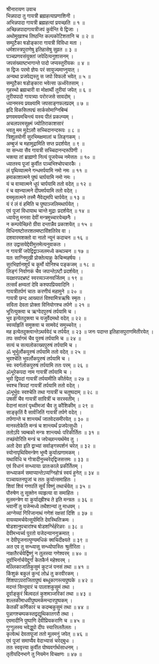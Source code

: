 श्रीनारायण उवाच  
भिन्नपादा तु गायत्री ब्रह्महत्याप्रणाशिनी ।  
अभिन्नपादा गायत्री ब्रह्महत्यां प्रयच्छति ॥ १ ॥  
अच्छिन्नपादागायत्रीजपं कुर्वन्ति ये द्विजाः ।  
अथोमुखाश्च तिष्ठन्ति कल्पकोटिशतानि च ॥ २ ॥  
सम्पुटैका षडोङ्‌कारा गायत्री विविधा मता ।  
धर्मशास्त्रपुराणेषु इतिहासेषु सुव्रत ॥ ३ ॥  
पञ्चप्रणवसंयुक्तां जपेदित्यनुशासनम् ।  
जपसंख्याष्टभागान्ते पादो जप्यस्तुरीयकः ॥ ४ ॥  
स द्विजः परमो ज्ञेयः परं सायुज्यमाप्नुयात् ।  
अन्यथा प्रजपेद्यस्तु स जपो विफलो भवेत् ॥ ५ ॥  
सम्पुटैका षडोङ्‌कारा भवेत्सा ऊर्ध्वरेतसाम् ।  
गृहस्थो ब्रह्मचारी वा मोक्षार्थी तुरीयां जपेत् ॥ ६ ॥  
तुरीयपादो गायत्र्याः परोरजसे सावदोम् ।  
ध्यानमस्य प्रवक्ष्यामि जपसाङ्‌गफलप्रदम् ॥ ७ ॥  
हृदि विकसितपद्मं सार्कसोमाग्निबिम्बं  
     प्रणवमयमचिन्त्यं यस्य पीतं प्रकल्प्यम् ।  
अचलपरमसूक्ष्मं ज्योतिराकाशसारं  
     भवतु मम मुदेऽसौ सच्चिदानन्दरूपः ॥ ८ ॥  
त्रिशूलयोनी सुरभिमक्षमालां च लिङ्‌गकम् ।  
अम्बुजं च महामुद्रामिति सप्त प्रदर्शयेत् ॥ ९ ॥  
या सन्ध्या सैव गायत्री सच्चिदानन्दरूपिणी ।  
भक्त्या तां ब्राह्मणो नित्यं पूजयेच्च नमेत्ततः ॥ १० ॥  
ध्यातस्य पूजां कुर्वीत पञ्चभिश्चोपचारकैः ।  
लं पृथिव्यात्मने गन्धमर्पयामि नमो नमः ॥ ११ ॥  
हमाकाशात्मने पुष्पं चार्पयामि नमो नमः ।  
यं च वाय्वात्मने धूपं चार्पयामि ततो वदेत् ॥ १२ ॥  
रं च वह्न्यात्मने दीपमर्पयामि ततो वदेत् ।  
वममृतात्मने तस्मै नैवेद्यमपि चार्पयेत् ॥ १३ ॥  
यं रं लं वं हमिति च पुष्पाञ्जलिमथार्पयेत् ।  
एवं पूजां विधायाथ चान्ते मुद्राः प्रदर्शयेत् ॥ १४ ॥  
ध्यायेत्तु मनसा देवीं मन्त्रमुच्चारयेच्छनैः ।  
न कम्पयेच्छिरो ग्रीवा दन्तान्नैव प्रकाशयेत् ॥ १५ ॥  
विधिनाष्टोत्तरशतमष्टाविंशतिरेव वा ।  
दशवारमशक्तो वा नातो न्यूनं कदाचन ॥ १६ ॥  
तत उद्वासयेद्देवीमुत्तमेत्यनुवाकतः ।  
न गायत्रीं जपेद्विद्वाञ्जलमध्ये कथञ्चन ॥ १७ ॥  
यतः साग्निमुखी प्रोक्तेत्याहुः केचिन्महर्षयः ।  
सुरभिर्ज्ञानशूर्पं च कूर्मो योनिश्च पङ्‌कजम् ॥ १८ ॥  
लिङ्‌गं निर्वाणकं चैव जपान्तेऽष्टौ प्रदर्शयेत् ।  
यदक्षरपदभ्रष्टं स्वरव्यञ्जनवर्जितम् ॥ १९ ॥  
तत्सर्वं क्षम्यतां देवि कश्यपप्रियवादिनि ।  
गायत्रीतर्पणं चातः करणीयं महामुने ॥ २० ॥  
गायत्री छन्द आख्यातं विश्वामित्रऋषिः स्मृतः ।  
सविता देवता प्रोक्ता विनियोगश्च तर्पणे ॥ २१ ॥  
भूरित्युक्त्वा च ऋग्वेदपुरुषं तर्पयामि च ।  
भुव इत्येतदुक्त्वा च यजुर्वेदमथो वदेत् ॥ २२ ॥  
स्वर्व्याहृतिं समुक्त्वा च सामवेदं समुच्चरेत् ।  
मह इत्येतदुक्त्वान्तेऽथर्ववेदं च तर्पयेत् ॥ २३ ॥
जनः पदान्त इतिहासपुराणमितीरयेत् ।  
तपः सर्वागमं चैव पुरुषं तर्पयामि च ॥ २४ ॥  
सत्यं च सत्यलोकाख्यपुरुषं तर्पयामि च ।  
ॐ भूर्भूर्लोकपुरुषं तर्पयामि ततो वदेत् ॥ २५ ॥  
भुवश्चेति भुवर्लोकपुरुषं तर्पयामि च ।  
स्वः स्वर्गलोकपुरुषं तर्पयामि ततः परम् ॥ २६ ॥  
ॐभूरेकपदा नाम गायत्रीं तर्पयामि च ।  
भुवो द्विपदां गायत्रीं तर्पयामीति कीर्तयेत् ॥ २७ ॥  
स्वश्च त्रिपदां गायत्रीं तर्पयामि ततो वदेत् ।  
ॐभूर्भुवः स्वश्चेति तथा गायत्रीं च चतुष्पदाम् ॥ २८ ॥  
उषसीं चैव गायत्रीं सावित्रीं च सरस्वतीम् ।  
वेदानां मातरं पृथ्वीमजां चैव तु कौशिकीम् ॥ २९ ॥  
साङ्‌कृतिं वै सार्वजितिं गायत्रीं तर्पणे वदेत् ।  
तर्पणान्ते च शान्त्यर्थं जातवेदसमीरयेत् ॥ ३० ॥  
मानस्तोकेति मन्त्रं च शान्त्यर्थं प्रजपेत्सुधीः ।  
ततोऽपि त्र्यम्बको मन्त्रः शान्त्यर्थः परिकीर्तितः ॥ ३१ ॥  
तच्छंयोरिति मन्त्रं च जपेच्छान्त्यर्थमेव तु ।  
अतो देवा इति द्वाभ्यां सर्वाङ्‌गस्पर्शनं चरेत् ॥ ३२ ॥  
स्योनापृथिविमन्त्रेण भूम्यै कुर्यात्प्रणामकम् ।  
यथाविधि च गोत्रादीनुच्चरेद्‌द्विजसत्तमः ॥ ३३ ॥  
एवं विधानं सन्ध्यायाः प्रातःकाले प्रकीर्तितम् ।  
सन्ध्याकर्म समाप्यान्तेऽप्यग्निहोत्रं स्वयं हुनेत् ॥ ३४ ॥  
पञ्चायतनपूजां च ततः कुर्यात्समाहितः ।  
शिवां शिवं गणपतिं सूर्यं विष्णुं तथार्चयेत् ॥ ३५ ॥  
पौरुषेण तु सूक्तेन व्याहृत्या वा समाहितः ।  
मूलमन्त्रेण वा कुर्याद्‌ह्रीश्च ते इति मन्त्रतः ॥ ३६ ॥  
भवानीं तु यजेन्मध्ये तथैशान्यां तु माधवम् ।  
आग्नेय्यां गिरिजानाथं गणेशं रक्षसां दिशि ॥ ३७ ॥  
वायव्यामर्चयेत्सूर्यमिति देवस्थितिक्रमः ।  
षोडशानुपचारांश्च षोडशर्ग्भिर्हरेन्नरः ॥ ३८ ॥  
देवीमभ्यर्च्य पुरतो यजेदन्याननुक्रमात् ।  
न देवीपूजनात्पुण्यमधिकं क्वचिदीक्ष्यते ॥ ३९ ॥  
अत एव तु सन्ध्यासु सन्ध्योपास्तिः श्रुतीरिता ।  
नाक्षतैरर्चयेर्द्विष्णुं न तुलस्या गणेश्वरम् ॥ ४० ॥  
दूर्वाभिर्नार्चयेद्दुर्गां केतकैर्न महेश्वरम् ।  
मल्लिकाजातिकुसुमं कुटजं पनसं तथा ॥ ४१ ॥  
किंशुकं बकुलं कुन्दं लोध्रं तु करवीरकम् ।  
शिंशपाऽपराजितापुष्पं बब्धूकागस्त्यपुष्पके ॥ ४२ ॥  
मदन्तं सिन्दुवारं च पालाशकुसुमं तथा ।  
दूर्वाङ्‌कुरं बिल्वदलं कुशमञ्जरिकां तथा ॥ ४३ ॥  
शल्लकीमाधवीपुष्पमर्कमन्दारपुष्पकम् ।  
केतकीं कर्णिकारं च कदम्बकुसुमं तथा ॥ ४४ ॥  
पुन्नागश्चम्पकस्तद्वद्यूथिकातगरौ तथा ।  
एवमादीनि पुष्पाणि देवीप्रियकराणि च ॥ ४५ ॥  
गुग्गुलस्य भवेद्धूपो दीपः स्यात्तिलतैलतः ।  
कृत्वेत्थं देवतापूजां ततो मूलमनुं जपेत् ॥ ४६ ॥  
एवं पूजां समाप्यैव वेदाभ्यासं चरेद्‌बुधः ।  
ततः स्ववृत्त्या कुर्वीत पोष्यवर्गार्थसाधनम् ।  
तृतीयदिनभागे तु नियमेन विचक्षणः ॥ ४७ ॥
